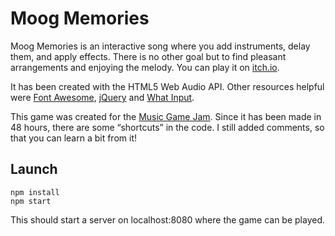 # Moog Memories

Moog Memories is an interactive song where you add instruments, delay them, and apply effects. There is no other goal but to find pleasant arrangements and enjoying the melody. You can play it on [itch.io](https://itooh.itch.io/moog-memories).

It has been created with the HTML5 Web Audio API. Other resources helpful were [Font Awesome](http://fontawesome.io), [jQuery](http://jquery.com) and [What Input](https://github.com/ten1seven/what-input).

This game was created for the [Music Game Jam](https://itch.io/jam/musicgamejam). Since it has been made in 48 hours, there are some “shortcuts” in the code. I still added comments, so that you can learn a bit from it!

## Launch

```
npm install
npm start
```

This should start a server on localhost:8080 where the game can be played.
